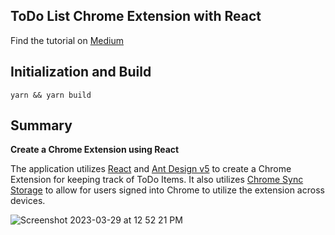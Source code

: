 ## ToDo List Chrome Extension with React

Find the tutorial on [Medium](www.medium.com/alexasik)

## Initialization and Build

`yarn && yarn build`

## Summary

**Create a Chrome Extension using React**

The application utilizes [React](https://react.dev/) and [Ant Design v5](https://ant.design/) to create a Chrome Extension for keeping track of ToDo Items. It also utilizes [Chrome Sync Storage](https://ant.design/) to allow for users signed into Chrome to utilize the extension across devices.

![Screenshot 2023-03-29 at 12 52 21 PM](https://user-images.githubusercontent.com/6380473/228612766-9dbd2e91-e2c9-48b5-bc2e-0cf3a177f54d.png)
